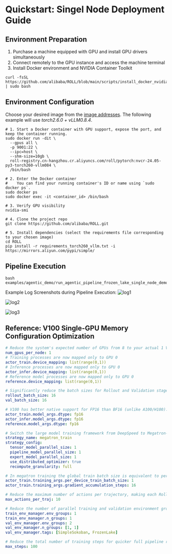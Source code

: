 # Quickstart: Singel Node Deployment Guide

## Environment Preparation
1. Purchase a machine equipped with GPU and install GPU drivers simultaneously
2. Connect remotely to the GPU instance and access the machine terminal
3. Install Docker environment and NVIDIA Container Toolkit
```shell
curl -fsSL https://github.com/alibaba/ROLL/blob/main/scripts/install_docker_nvidia_container_toolkit.sh  | sudo bash   
```

## Environment Configuration
Choose your desired image from the [image addresses](https://alibaba.github.io/ROLL/docs/English/QuickStart/image_address). The following example will use *torch2.6.0 + vLLM0.8.4*.
```shell
# 1. Start a Docker container with GPU support, expose the port, and keep the container running.
sudo docker run -dit \
  --gpus all \
  -p 9001:22 \
  --ipc=host \
  --shm-size=10gb \
  roll-registry.cn-hangzhou.cr.aliyuncs.com/roll/pytorch:nvcr-24.05-py3-torch260-vllm084 \
  /bin/bash

# 2. Enter the Docker container
#    You can find your running container's ID or name using `sudo docker ps`.
sudo docker ps
sudo docker exec -it <container_id> /bin/bash

# 3. Verify GPU visibility
nvidia-smi

# 4. Clone the project repo
git clone https://github.com/alibaba/ROLL.git

# 5. Install dependencies (select the requirements file corresponding to your chosen image)
cd ROLL
pip install -r requirements_torch260_vllm.txt -i https://mirrors.aliyun.com/pypi/simple/
```

## Pipeline Execution
```shell
bash examples/agentic_demo/run_agentic_pipeline_frozen_lake_single_node_demo.sh  
```

Example Log Screenshots during Pipeline Execution:
![log1](../../../static/img/log_1.png)

![log2](../../../static/img/log_2.png)

![log3](../../../static/img/log_3.png)


## Reference: V100 Single-GPU Memory Configuration Optimization
```yaml
# Reduce the system's expected number of GPUs from 8 to your actual 1 V100
num_gpus_per_node: 1 
# Training processes are now mapped only to GPU 0
actor_train.device_mapping: list(range(0,1))
# Inference processes are now mapped only to GPU 0
actor_infer.device_mapping: list(range(0,1))
# Reference model processes are now mapped only to GPU 0
reference.device_mapping: list(range(0,1))

# Significantly reduce the batch sizes for Rollout and Validation stages to prevent out-of-memory errors on a single GPU
rollout_batch_size: 16
val_batch_size: 16

# V100 has better native support for FP16 than BF16 (unlike A100/H100). Switching to FP16 improves compatibility and stability, while also saving GPU memory.
actor_train.model_args.dtype: fp16
actor_infer.model_args.dtype: fp16
reference.model_args.dtype: fp16

# Switch the large model training framework from DeepSpeed to Megatron-LM. Parameters can be sent in batches, resulting in faster execution.
strategy_name: megatron_train
strategy_config:
  tensor_model_parallel_size: 1
  pipeline_model_parallel_size: 1
  expert_model_parallel_size: 1
  use_distributed_optimizer: true
  recompute_granularity: full

# In megatron training the global train batch size is equivalent to per_device_train_batch_size * gradient_accumulation_steps * world_size
actor_train.training_args.per_device_train_batch_size: 1
actor_train.training_args.gradient_accumulation_steps: 16  

# Reduce the maximum number of actions per trajectory, making each Rollout trajectory shorter that reduces the length of LLM-generated content.
max_actions_per_traj: 10    

# Reduce the number of parallel training and validation environment groups to accommodate single-GPU resources.
train_env_manager.env_groups: 1
train_env_manager.n_groups: 1
val_env_manager.env_groups: 2
val_env_manager.n_groups: [1, 1]
val_env_manager.tags: [SimpleSokoban, FrozenLake]

# Reduce the total number of training steps for quicker full pipeline runs, useful for rapid debugging.
max_steps: 100
```
